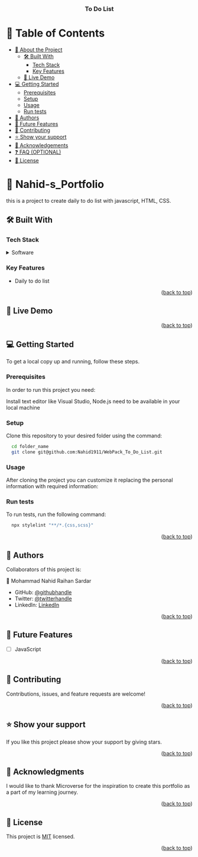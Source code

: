 <a name="readme-top"></a>
<div align="center">

  <h3><b>To Do List</b></h3>

</div>

<!-- TABLE OF CONTENTS -->

# 📗 Table of Contents

- [📖 About the Project](#about-project)
  - [🛠 Built With](#built-with)
    - [Tech Stack](#tech-stack)
    - [Key Features](#key-features)
  - [🚀 Live Demo](#live-demo)
- [💻 Getting Started](#getting-started)
  - [Prerequisites](#prerequisites)
  - [Setup](#setup)
  - [Usage](#usage)
  - [Run tests](#run-tests)
- [👥 Authors](#authors)
- [🔭 Future Features](#future-features)
- [🤝 Contributing](#contributing)
- [⭐️ Show your support](#support)
- [🙏 Acknowledgements](#acknowledgements)
- [❓ FAQ (OPTIONAL)](#faq)
- [📝 License](#license)

<!-- PROJECT DESCRIPTION -->

# 📖 Nahid-s_Portfolio <a name="about-project"></a>

this is a project to create daily to do list with javascript, HTML, CSS.

## 🛠 Built With <a name="built-with"></a>

### Tech Stack <a name="tech-stack"></a>

<details>
  <summary>Software</summary>
  <ul>
    <li><a href=" ">HTML</a></li>
    <li><a href=" ">CSS</a></li>
    <li><a href=" ">JavaScript</a></li>
  </ul>
</details>

<!-- Features -->

### Key Features <a name="key-features"></a>

- Daily to do list


<p align="right">(<a href="#readme-top">back to top</a>)</p>

<!-- LIVE DEMO -->

## 🚀 Live Demo <a name="live-demo"></a>


<p align="right">(<a href="#readme-top">back to top</a>)</p>

<!-- GETTING STARTED -->

## 💻 Getting Started <a name="getting-started"></a>

To get a local copy up and running, follow these steps.

### Prerequisites

In order to run this project you need:

Install text editor like Visual Studio,
Node.js need to be available in your local machine

### Setup

Clone this repository to your desired folder using the command:

```sh
  cd folder_name
  git clone git@github.com:Nahid1911/WebPack_To_Do_List.git
```
### Usage

After cloning the project you can customize it replacing the personal information with required information:

### Run tests

To run tests, run the following command:

```sh
  npx stylelint "**/*.{css,scss}"
```
<p align="right">(<a href="#readme-top">back to top</a>)</p>

<!-- AUTHORS -->

## 👥 Authors <a name="authors"></a>

Collaborators of this project is:

👤 Mohammad Nahid Raihan Sardar

- GitHub: [@githubhandle](https://github.com/Nahid1911)
- Twitter: [@twitterhandle](https://twitter.com/Nahid1911)
- LinkedIn: [LinkedIn](https://www.linkedin.com/in/nahidraihan/)

<p align="right">(<a href="#readme-top">back to top</a>)</p>

<!-- FUTURE FEATURES -->

## 🔭 Future Features <a name="future-features"></a>

- [ ] JavaScript

<p align="right">(<a href="#readme-top">back to top</a>)</p>

<!-- CONTRIBUTING -->

## 🤝 Contributing <a name="contributing"></a>

Contributions, issues, and feature requests are welcome!

<p align="right">(<a href="#readme-top">back to top</a>)</p>

<!-- SUPPORT -->

## ⭐️ Show your support <a name="support"></a>

If you like this project please show your support by giving stars.

<p align="right">(<a href="#readme-top">back to top</a>)</p>

<!-- ACKNOWLEDGEMENTS -->

## 🙏 Acknowledgments <a name="acknowledgements"></a>

I would like to thank Microverse for the inspiration to create this portfolio as a part of my learning journey.

<p align="right">(<a href="#readme-top">back to top</a>)</p>

<!-- LICENSE -->

## 📝 License <a name="license"></a>

This project is [MIT](./LICENSE.md) licensed.

<p align="right">(<a href="#readme-top">back to top</a>)</p>
